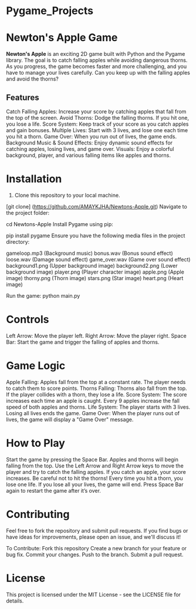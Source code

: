 # Pygame_Projects
# Newton's Apple Game
**Newton's Apple** is an exciting 2D game built with Python and the Pygame library. The goal is to catch falling apples while avoiding dangerous thorns. As you progress, the game becomes faster and more challenging, and you have to manage your lives carefully. Can you keep up with the falling apples and avoid the thorns?

## Features
Catch Falling Apples: Increase your score by catching apples that fall from the top of the screen.
Avoid Thorns: Dodge the falling thorns. If you hit one, you lose a life.
Score System: Keep track of your score as you catch apples and gain bonuses.
Multiple Lives: Start with 3 lives, and lose one each time you hit a thorn.
Game Over: When you run out of lives, the game ends.
Background Music & Sound Effects: Enjoy dynamic sound effects for catching apples, losing lives, and game over.
Visuals: Enjoy a colorful background, player, and various falling items like apples and thorns.

# Installation
1. Clone this repository to your local machine.

 [git clone] (https://github.com/AMAYKJHA/Newtons-Apple.git)
Navigate to the project folder:

cd Newtons-Apple
Install Pygame using pip:

pip install pygame
Ensure you have the following media files in the project directory:

gameloop.mp3 (Background music)
bonus.wav (Bonus sound effect)
loose.wav (Damage sound effect)
game_over.wav (Game over sound effect)
background1.png (Upper background image)
background2.png (Lower background image)
player.png (Player character image)
apple.png (Apple image)
thorny.png (Thorn image)
stars.png (Star image)
heart.png (Heart image)

Run the game:
python main.py

# Controls
Left Arrow: Move the player left.
Right Arrow: Move the player right.
Space Bar: Start the game and trigger the falling of apples and thorns.

# Game Logic
Apple Falling: Apples fall from the top at a constant rate. The player needs to catch them to score points.
Thorns Falling: Thorns also fall from the top. If the player collides with a thorn, they lose a life.
Score System: The score increases each time an apple is caught. Every 9 apples increase the fall speed of both apples and thorns.
Life System: The player starts with 3 lives. Losing all lives ends the game.
Game Over: When the player runs out of lives, the game will display a "Game Over" message.
# How to Play
Start the game by pressing the Space Bar. Apples and thorns will begin falling from the top.
Use the Left Arrow and Right Arrow keys to move the player and try to catch the falling apples.
If you catch an apple, your score increases. Be careful not to hit the thorns!
Every time you hit a thorn, you lose one life. If you lose all your lives, the game will end.
Press Space Bar again to restart the game after it’s over.
# Contributing
Feel free to fork the repository and submit pull requests. If you find bugs or have ideas for improvements, please open an issue, and we'll discuss it!

To Contribute:
Fork this repository
Create a new branch for your feature or bug fix.
Commit your changes.
Push to the branch.
Submit a pull request.

# License
This project is licensed under the MIT License - see the LICENSE file for details.

